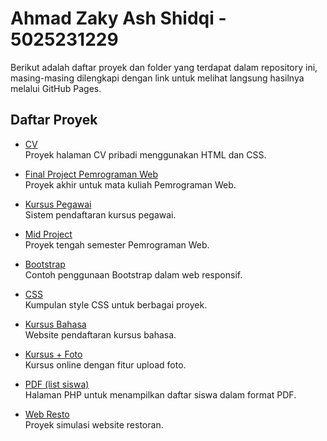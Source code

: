 # Ahmad Zaky Ash Shidqi - 5025231229
Berikut adalah daftar proyek dan folder yang terdapat dalam repository ini, masing-masing dilengkapi dengan link untuk melihat langsung hasilnya melalui GitHub Pages.

## Daftar Proyek

- [CV](https://cashewwww14.github.io/PWEB/CV/index.html)  
  Proyek halaman CV pribadi menggunakan HTML dan CSS.

- [Final Project Pemrograman Web](https://cashewwww14.github.io/PWEB/Final%20Project%20Pemrograman%20Web/index.html)  
  Proyek akhir untuk mata kuliah Pemrograman Web.

- [Kursus Pegawai](https://cashewwww14.github.io/PWEB/Kursus%20pegawai/index.html)  
  Sistem pendaftaran kursus pegawai.

- [Mid Project](https://cashewwww14.github.io/PWEB/Mid%20Project/index.html)  
  Proyek tengah semester Pemrograman Web.

- [Bootstrap](https://cashewwww14.github.io/PWEB/bootstrap/index.html)  
  Contoh penggunaan Bootstrap dalam web responsif.

- [CSS](https://cashewwww14.github.io/PWEB/css/index.html)  
  Kumpulan style CSS untuk berbagai proyek.

- [Kursus Bahasa](https://cashewwww14.github.io/PWEB/kursus%20bahasa/index.html)  
  Website pendaftaran kursus bahasa.

- [Kursus + Foto](https://cashewwww14.github.io/PWEB/kursus+foto/index.html)  
  Kursus online dengan fitur upload foto.

- [PDF (list siswa)](https://cashewwww14.github.io/PWEB/pdf/list_siswa.php)  
  Halaman PHP untuk menampilkan daftar siswa dalam format PDF.

- [Web Resto](https://cashewwww14.github.io/PWEB/web%20resto/index.html)  
  Proyek simulasi website restoran.
